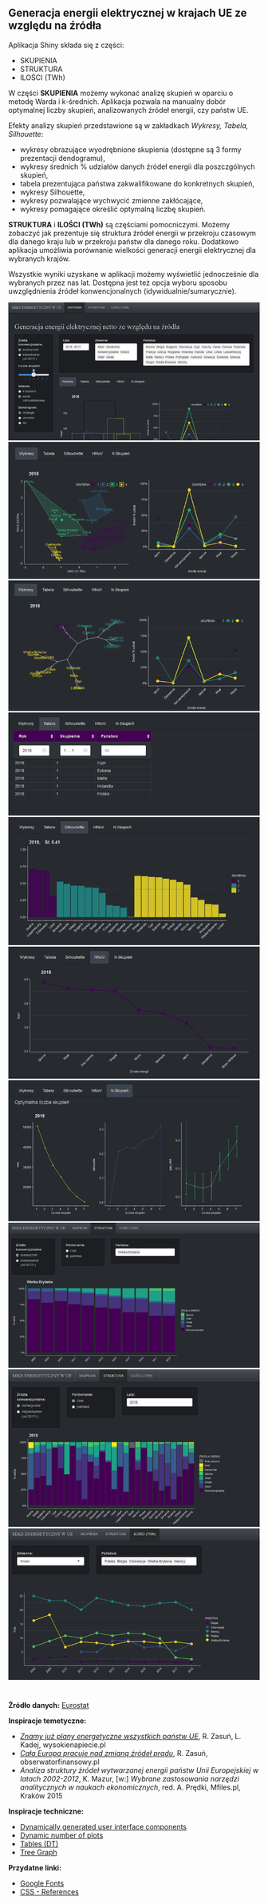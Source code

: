 
## Generacja energii elektrycznej w krajach UE ze względu na źródła

Aplikacja Shiny składa się z części:
* SKUPIENIA
* STRUKTURA
* ILOŚCI (TWh)

W części **SKUPIENIA** możemy wykonać analizę skupień w oparciu o metodę Warda i k-średnich. 
Aplikacja pozwala na manualny dobór optymalnej liczby skupień, analizowanych źródeł energii, czy państw UE. 

Efekty analizy skupień przedstawione są w zakładkach *Wykresy, Tabela, Silhouette*: 
* wykresy obrazujące wyodrębnione skupienia (dostępne są 3 formy prezentacji dendogramu),
* wykresy średnich % udziałów danych źródeł energii dla poszczgólnych skupień,
* tabela prezentująca państwa zakwalifikowane do konkretnych skupień,
* wykresy Silhouette,
* wykresy pozwalające wychwycić zmienne zakłócające,
* wykresy pomagające określić optymalną liczbę skupień.


**STRUKTURA** i **ILOŚCI (TWh)** są częściami pomocniczymi. 
Możemy zobaczyć jak prezentuje się struktura źródeł energii w przekroju czasowym dla danego kraju lub w przekroju państw dla danego roku. Dodatkowo aplikacja umożliwia porównanie wielkości generacji energii elektrycznej dla wybranych krajów.

Wszystkie wyniki uzyskane w aplikacji możemy wyświetlić jednocześnie dla wybranych przez nas lat. 
Dostępna jest też opcja wyboru sposobu uwzględnienia źródeł konwencjonalnych (idywidualnie/sumarycznie).


![shiny_mix_H01_2](./shiny_mix_png/shiny_mix_H01_2.png)
![shiny_mix_H02](./shiny_mix_png/shiny_mix_H02.png)
![shiny_mix_H03](./shiny_mix_png/shiny_mix_H03.png)
![shiny_mix_H04](./shiny_mix_png/shiny_mix_H04.png)
![shiny_mix_H05](./shiny_mix_png/shiny_mix_H05.png)
![shiny_mix_H06](./shiny_mix_png/shiny_mix_H06.png)
![shiny_mix_H07](./shiny_mix_png/shiny_mix_H07.png)
![shiny_mix_H08](./shiny_mix_png/shiny_mix_H08.png)
![shiny_mix_H09](./shiny_mix_png/shiny_mix_H09.png)
![shiny_mix_H10](./shiny_mix_png/shiny_mix_H10.png)


# 
**Źródło danych:** [Eurostat](http://appsso.eurostat.ec.europa.eu/nui/show.do?dataset=nrg_105m&lang=en)

**Inspiracje temetyczne:**
* *[Znamy już plany energetyczne wszystkich państw UE](https://wysokienapiecie.pl/17458-znamy-juz-plany-energetyczne-wszystkich-panstw-ue/)*, R. Zasuń, L. Kadej, wysokienapiecie.pl 
* *[Cała Europa pracuje nad zmianą źródeł prądu](https://www.obserwatorfinansowy.pl/forma/rotator/cala-europa-pracuje-nad-zmiana-zrodel-pradu/)*, R. Zasuń, obserwatorfinansowy.pl
* *Analiza struktury źródeł wytwarzanej energii państw Unii Europejskiej w latach 2002-2012*, K. Mazur, 
[w:] *Wybrane zastosowania narzędzi analitycznych w naukach ekonomicznych*, red. A. Prędki, Mfiles.pl, Kraków 2015

**Inspiracje techniczne:**
* [Dynamically generated user interface components](https://shiny.rstudio.com/gallery/dynamic-ui.html)
* [Dynamic number of plots](https://gist.github.com/wch/5436415/)
* [Tables (DT)](https://www.displayr.com/how-to-create-customized-tables-in-displayr-using-r/)
* [Tree Graph](http://www.gastonsanchez.com/visually-enforced/resources/2014/07/05/Pretty-tree-graph/)

**Przydatne linki:**
* [Google Fonts](https://fonts.google.com/?selection.family)
* [CSS - References](https://developer.mozilla.org/en-US/docs/Web/CSS)





